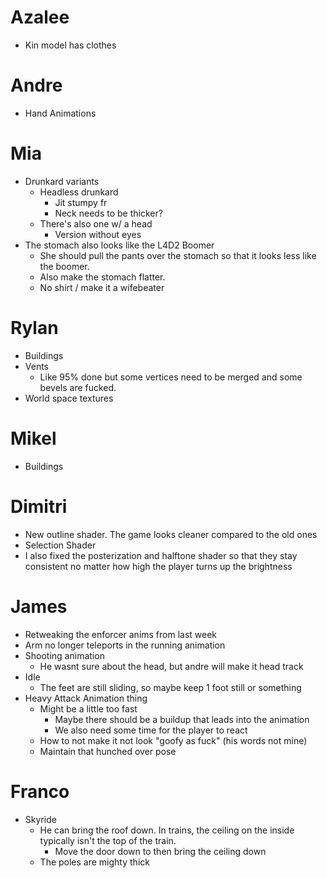 # Azalee
- Kin model has clothes

# Andre
- Hand Animations

# Mia
- Drunkard variants
	- Headless drunkard
		- Jit stumpy fr
		- Neck needs to be thicker?
	- There's also one w/ a head
		- Version without eyes
- The stomach also looks like the L4D2 Boomer
	- She should pull the pants over the stomach so that it looks less like the boomer.
	- Also make the stomach flatter.
	- No shirt / make it a wifebeater

# Rylan
- Buildings
- Vents
	- Like 95% done but some vertices need to be merged and some bevels are fucked.
- World space textures

# Mikel
- Buildings

# Dimitri
- New outline shader. The game looks cleaner compared to the old ones
- Selection Shader
- I also fixed the posterization and halftone shader so that they stay consistent no matter how high the player turns up the brightness

# James
- Retweaking the enforcer anims from last week
- Arm no longer teleports in the running animation
- Shooting animation
	- He wasnt sure about the head, but andre will make it head track
- Idle
	- The feet are still sliding, so maybe keep 1 foot still or something
- Heavy Attack Animation thing
	- Might be a little too fast
		- Maybe there should be a buildup that leads into the animation
		- We also need some time for the player to react
	- How to not make it not look "goofy as fuck" (his words not mine)
	- Maintain that hunched over pose

# Franco
- Skyride
	- He can bring the roof down. In trains, the ceiling on the inside typically isn't the top of the train.
		- Move the door down to then bring the ceiling down
	- The poles are mighty thick
